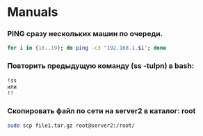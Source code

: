# Manuals

### PING сразу нескольких машин по очереди.

```bash
for i in {18..19}; do ping -c3 "192.168.1.$i"; done
```

### Повторить предыдущую команду (ss -tulpn) в bash:

```bash
!ss
или
!!
```

### Скопировать файл по сети на server2 в каталог: root

```bash
sudo scp file1.tar.gz root@server2:/root/
```
